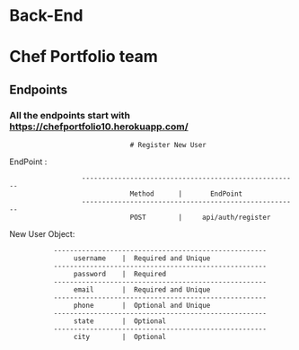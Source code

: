 # Back-End
# Chef Portfolio team

## Endpoints

### All the endpoints start with https://chefportfolio10.herokuapp.com/


                                  # Register New User
EndPoint :

                      ------------------------------------------------------
                                  Method      |       EndPoint 
                      ------------------------------------------------------
                                  POST        |     api/auth/register
                                  
                                  
                                  
 New User Object: 
 
               -----------------------------------------------------
                    username    |  Required and Unique
               -----------------------------------------------------
                    password    |  Required
               -----------------------------------------------------
                    email       |  Required and Unique
               -----------------------------------------------------
                    phone       |  Optional and Unique
               -----------------------------------------------------
                    state       |  Optional
               -----------------------------------------------------
                    city        |  Optional
                    
            
